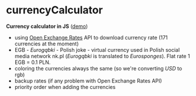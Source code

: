 # currencyCalculator
**Currency calculator in JS** (<a href="https://kamilbaranskicom.github.io/currencyCalculator/" target="_BLANK">demo</a>)

- using [Open Exchange Rates](https://openexchangerates.org/) API to download currency rate (171 currencies at the moment)
- EGB - *Eurogąbki* - Polish joke - virtual currency used in Polish social media network nk.pl (*Eurogąbki* is translated to *Eurosponges*). Flat rate 1 EGB = 0.1 PLN.
- coloring the currencies always the same (so we're converting *USD* to rgb)
- backup rates (if any problem with Open Exchange Rates API)
- priority order when adding the currencies
